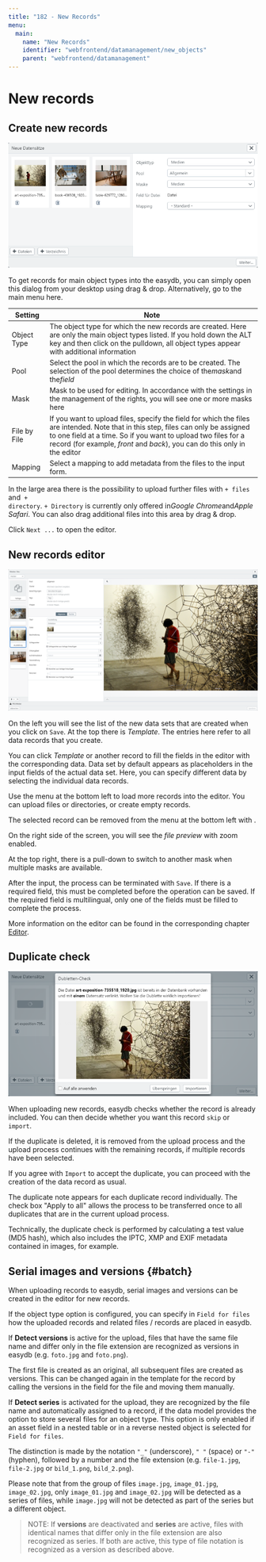 ```yaml
---
title: "182 - New Records"
menu:
  main:
    name: "New Records"
    identifier: "webfrontend/datamanagement/new_objects"
    parent: "webfrontend/datamanagement"
---
```

# New records

## Create new records

![New records](new_object_en.png)

To get records for main object types into the easydb, you can simply open this dialog from your desktop using drag & drop. Alternatively, go to the main menu here.

| Setting | Note |
|---|---|
| Object Type | The object type for which the new records are created. Here are only the main object types listed. If you hold down the ALT key and then click on the pulldown, all object types appear with additional information|
| Pool | Select the pool in which the records are to be created. The selection of the pool determines the choice of the*mask*and the*field*|
| Mask | Mask to be used for editing. In accordance with the settings in the management of the rights, you will see one or more masks here|
| File by File | If you want to upload files, specify the field for which the files are intended. Note that in this step, files can only be assigned to one field at a time. So if you want to upload two files for a record (for example, *front* and *back*), you can do this only in the editor|
| Mapping | Select a mapping to add metadata from the files to the input form. |

In the large area there is the possibility to upload further files with <code class="button">+ files</code> and<code class="button"> + directory</code>. <code class="button">+ Directory</code> is currently only offered in*Google Chrome*and*Apple Safari*. You can also drag additional files into this area by drag & drop.

Click <code class="button">Next ...</code> to open the editor.


## New records editor

![New Records Editor with 9 Images](new_object_edit_en.png)

On the left you will see the list of the new data sets that are created when you click on <code class="button">Save</code>. At the top there is *Template*. The entries here refer to all data records that you create.

You can click *Template* or another record to fill the fields in the editor with the corresponding data. Data set by default appears as placeholders in the input fields of the actual data set. Here, you can specify different data by selecting the individual data records.

Use the menu at the bottom left to load more records into the editor. You can upload files or directories, or create empty records.

The selected record can be removed from the menu at the bottom left with <i class="fa fa-minus"></i>.

On the right side of the screen, you will see the *file preview* with zoom enabled.

At the top right, there is a pull-down to switch to another mask when multiple masks are available.

After the input, the process can be terminated with <code class="button">Save</code>. If there is a required field, this must be completed before the operation can be saved. If the required field is multilingual, only one of the fields must be filled to complete the process.

More information on the editor can be found in the corresponding chapter [Editor](../search/editor).

## Duplicate check

![Duplicate Review](dublettencheck_en.png)

When uploading new records, easydb checks whether the record is already included. You can then decide whether you want this record <code class="button">skip</code> or<code class="button"> import</code>.

If the duplicate is deleted, it is removed from the upload process and the upload process continues with the remaining records, if multiple records have been selected.

If you agree with <code class="button">Import</code> to accept the duplicate, you can proceed with the creation of the data record as usual.

The duplicate note appears for each duplicate record individually. The check box "Apply to all" allows the process to be transferred once to all duplicates that are in the current upload process.

Technically, the duplicate check is performed by calculating a test value (MD5 hash), which also includes the IPTC, XMP and EXIF ​​metadata contained in images, for example.

## Serial images and versions {#batch}

When uploading records to easydb, serial images and versions can be created in the editor for new records.

If the object type option is configured, you can specify in `Field for files` how the uploaded records and related files / records are placed in easydb.

If **Detect versions** is active for the upload, files that have the same file name and differ only in the file extension are recognized as versions in easydb (e.g. `foto.jpg` and `foto.png`).

The first file is created as an original, all subsequent files are created as versions. This can be changed again in the template for the record by calling the versions in the field for the file and moving them manually.

If **Detect series** is activated for the upload, they are recognized by the file name and automatically assigned to a record, if the data model provides the option to store several files for an object type. This option is only enabled if an asset field in a nested table or in a reverse nested object is selected for `Field for files`.

The distinction is made by the notation `"_"` (underscore), `" "` (space) or `"-"` (hyphen), followed by a number and the file extension (e.g. `file-1.jpg`, `file-2.jpg` or `bild_1.png`, `bild_2.png`).

Please note that from the group of files `image.jpg`, `image_01.jpg`, `image_02.jpg`, only `image_01.jpg` and `image_02.jpg` will be detected as a series of files, while `image.jpg` will not be detected as part of the series but a different object.

> NOTE: If **versions** are deactivated and **series** are active, files with identical names that differ only in the file extension are also recognized as series. If both are active, this type of file notation is recognized as a version as described above.
